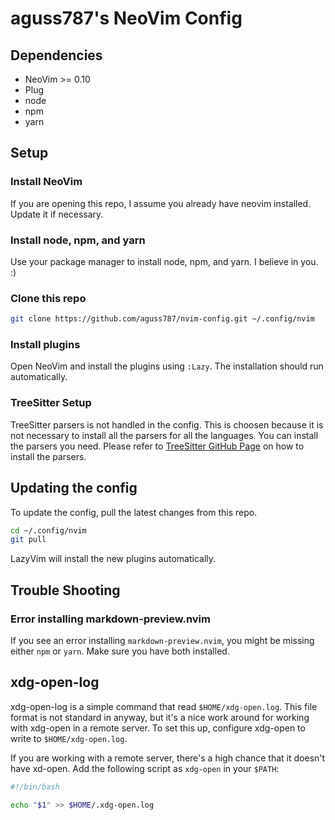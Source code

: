 # aguss787's NeoVim Config

## Dependencies

- NeoVim >= 0.10
- Plug
- node
- npm
- yarn

## Setup

### Install NeoVim

If you are opening this repo, I assume you already have neovim installed. Update it if necessary.

### Install node, npm, and yarn

Use your package manager to install node, npm, and yarn. I believe in you. :)

### Clone this repo

```bash
git clone https://github.com/aguss787/nvim-config.git ~/.config/nvim
```

### Install plugins

Open NeoVim and install the plugins using `:Lazy`. The installation should run automatically.

### TreeSitter Setup

TreeSitter parsers is not handled in the config. This is choosen because it is not necessary to
install all the parsers for all the languages. You can install the parsers you need. Please refer to
[TreeSitter GitHub Page](https://github.com/nvim-treesitter/nvim-treesitter) on how to install the
parsers.

## Updating the config

To update the config, pull the latest changes from this repo.

```bash
cd ~/.config/nvim
git pull
```

LazyVim will install the new plugins automatically.

## Trouble Shooting

### Error installing markdown-preview.nvim

If you see an error installing `markdown-preview.nvim`, you might be missing either `npm` or `yarn`.
Make sure you have both installed.

## xdg-open-log

xdg-open-log is a simple command that read `$HOME/xdg-open.log`. This file format is not standard in
anyway, but it's a nice work around for working with xdg-open in a remote server. To set this up,
configure xdg-open to write to `$HOME/xdg-open.log`.

If you are working with a remote server, there's a high chance that it doesn't have xd-open. Add the
following script as `xdg-open` in your `$PATH`:

```bash
#!/bin/bash

echo "$1" >> $HOME/.xdg-open.log
```
